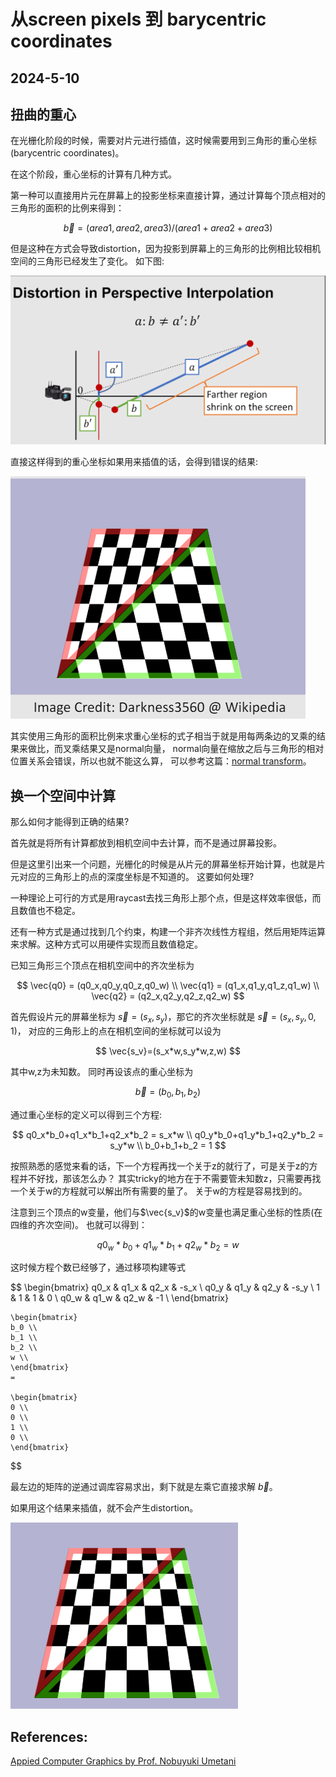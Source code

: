 <head>
    <script src="https://cdn.mathjax.org/mathjax/latest/MathJax.js?config=TeX-AMS-MML_HTMLorMML" type="text/javascript"></script>
    <script type="text/x-mathjax-config">
        MathJax.Hub.Config({
            tex2jax: {
            skipTags: ['script', 'noscript', 'style', 'textarea', 'pre'],
            inlineMath: [['$','$']]
            }
        });
    </script>
</head>

# 从screen pixels 到 barycentric coordinates

## 2024-5-10

## 扭曲的重心

在光栅化阶段的时候，需要对片元进行插值，这时候需要用到三角形的重心坐标(barycentric coordinates)。

在这个阶段，重心坐标的计算有几种方式。

第一种可以直接用片元在屏幕上的投影坐标来直接计算，通过计算每个顶点相对的三角形的面积的比例来得到：

$$
	\vec{b}  = (area1,area2,area3)/(area1+area2+area3)
$$

但是这种在方式会导致distortion，因为投影到屏幕上的三角形的比例相比较相机空间的三角形已经发生了变化。
如下图:

![distortion](./distortion.png)

直接这样得到的重心坐标如果用来插值的话，会得到错误的结果:

![mapping](./mapping.png)

其实使用三角形的面积比例来求重心坐标的式子相当于就是用每两条边的叉乘的结果来做比，而叉乘结果又是normal向量，
normal向量在缩放之后与三角形的相对位置关系会错误，所以也就不能这么算，
可以参考这篇：[normal transform](https://waizui.github.io/normalTransform/normalTransform.html)。

## 换一个空间中计算

那么如何才能得到正确的结果?

首先就是将所有计算都放到相机空间中去计算，而不是通过屏幕投影。

但是这里引出来一个问题，光栅化的时候是从片元的屏幕坐标开始计算，也就是片元对应的三角形上的点的深度坐标是不知道的。
这要如何处理?

一种理论上可行的方式是用raycast去找三角形上那个点，但是这样效率很低，而且数值也不稳定。

还有一种方式是通过找到几个约束，构建一个非齐次线性方程组，然后用矩阵运算来求解。这种方式可以用硬件实现而且数值稳定。

已知三角形三个顶点在相机空间中的齐次坐标为

$$
	\vec{q0} = (q0_x,q0_y,q0_z,q0_w)
    \\
	\vec{q1} = (q1_x,q1_y,q1_z,q1_w)
    \\
	\vec{q2} = (q2_x,q2_y,q2_z,q2_w)
$$

首先假设片元的屏幕坐标为 $\vec{s}=(s_x,s_y)$，那它的齐次坐标就是 $\vec{s}=(s_x,s_y,0,1)$，
对应的三角形上的点在相机空间的坐标就可以设为 

$$
    \vec{s_v}=(s_x*w,s_y*w,z,w)
$$ 

其中w,z为未知数。
同时再设该点的重心坐标为 

$$
    \vec{b}=(b_0,b_1,b_2)
$$ 

通过重心坐标的定义可以得到三个方程:

$$
	 q0_x*b_0+q1_x*b_1+q2_x*b_2 = s_x*w
     \\
	 q0_y*b_0+q1_y*b_1+q2_y*b_2 = s_y*w
     \\
     b_0+b_1+b_2 = 1
$$

按照熟悉的感觉来看的话，下一个方程再找一个关于z的就行了，可是关于z的方程并不好找，那该怎么办？
其实tricky的地方在于不需要管未知数z，只需要再找一个关于w的方程就可以解出所有需要的量了。
关于w的方程是容易找到的。

注意到三个顶点的w变量，他们与$\vec{s_v}$的w变量也满足重心坐标的性质(在四维的齐次空间)。
也就可以得到：

$$
	 q0_w*b_0+q1_w*b_1+q2_w*b_2 = w
$$

这时候方程个数已经够了，通过移项构建等式

$$
    \begin{bmatrix}
    q0_x & q1_x & q2_x & -s_x   \\
    q0_y & q1_y & q2_y & -s_y   \\
    1    & 1    & 1    & 0      \\
    q0_w & q1_w & q2_w & -1     \\
    \end{bmatrix}

    \begin{bmatrix}
    b_0 \\ 
    b_1 \\
    b_2 \\
    w \\
    \end{bmatrix}
    = 

    \begin{bmatrix}
    0 \\ 
    0 \\
    1 \\
    0 \\
    \end{bmatrix}
$$

最左边的矩阵的逆通过调库容易求出，剩下就是左乘它直接求解 $\vec{b}$。

如果用这个结果来插值，就不会产生distortion。

![correct](correct.png)

## References:

[Appied Computer Graphics by Prof. Nobuyuki Umetani](https://github.com/ACG-2024S/acg)
